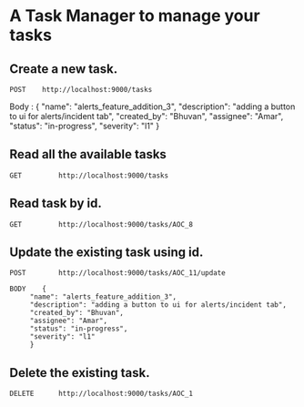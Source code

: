 # A Task Manager to manage your tasks

## Create a new task.
	POST	http://localhost:9000/tasks  
   Body :  {      "name": "alerts_feature_addition_3",
       "description": "adding a button to ui for alerts/incident tab",
       "created_by": "Bhuvan",
       "assignee": "Amar",
       "status": "in-progress",
       "severity": "l1"	}

## Read all the available tasks
	GET 		http://localhost:9000/tasks
  
## Read task by id.
	GET 		http://localhost:9000/tasks/AOC_8
  
##  Update the existing task using id.
	POST 		http://localhost:9000/tasks/AOC_11/update

	BODY 	{      
		 "name": "alerts_feature_addition_3",
		 "description": "adding a button to ui for alerts/incident tab",
		 "created_by": "Bhuvan",
		 "assignee": "Amar",
		 "status": "in-progress",
		 "severity": "l1"	
		 }

## Delete the existing task.
	DELETE 		http://localhost:9000/tasks/AOC_1


